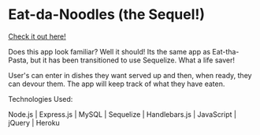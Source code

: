 # Eat-da-Noodles (the Sequel!)

[Check it out here!](https://protected-woodland-96587.herokuapp.com/)

Does this app look familiar? Well it should! Its the same app as Eat-tha-Pasta, but it has been transitioned to use Sequelize. What a life saver!

User's can enter in dishes they want served up and then, when ready, they can devour them. The app will keep track of what they have eaten.


Technologies Used:

Node.js | Express.js | MySQL | Sequelize | Handlebars.js | JavaScript | jQuery | Heroku

